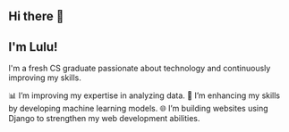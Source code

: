 ## Hi there 👋 
## I'm Lulu!

I'm a fresh CS graduate passionate about technology and continuously improving my skills.

📊 I’m improving my expertise in analyzing data.
🔭 I’m enhancing my skills by developing machine learning models.
🌐 I’m building websites using Django to strengthen my web development abilities.
<!--
**Lu671/Lu671** is a ✨ _special_ ✨ repository because its `README.md` (this file) appears on your GitHub profile.

Here are some ideas to get you started:

- 🔭 I’m currently working on ...
- 🌱 I’m currently learning ...
- 👯 I’m looking to collaborate on ...
- 🤔 I’m looking for help with ...
- 💬 Ask me about ...
- 📫 How to reach me: ...
- 😄 Pronouns: ...
- ⚡ Fun fact: ...
-->
